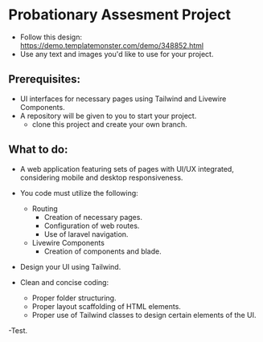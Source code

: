 # Probationary Assesment Project

-   Follow this design: https://demo.templatemonster.com/demo/348852.html
-   Use any text and images you'd like to use for your project.

## Prerequisites:

-   UI interfaces for necessary pages using Tailwind and Livewire Components.
-   A repository will be given to you to start your project.
    -   clone this project and create your own branch.

## What to do:

-   A web application featuring sets of pages with UI/UX integrated, considering mobile and desktop responsiveness.

-   You code must utilize the following:

    -   Routing
        -   Creation of necessary pages.
        -   Configuration of web routes.
        -   Use of laravel navigation.
    -   Livewire Components
        -   Creation of components and blade.

-   Design your UI using Tailwind.

-   Clean and concise coding:
    -   Proper folder structuring.
    -   Proper layout scaffolding of HTML elements.
    -   Proper use of Tailwind classes to design certain elements of the UI.

-Test.
